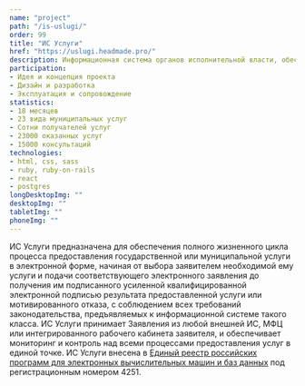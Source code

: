 ```yaml
---
name: "project"
path: "/is-uslugi/"
order: 99
title: "ИС Услуги"
href: "https://uslugi.headmade.pro/"
description: Информационная система органов исполнительной власти, обеспечивающая автоматизацию административных процедур по предоставлению государственных и муниципальных услуг, зарегистрированная в Едином реестре российских программ для электронных вычислительных машин и баз данных, на примере Портала муниципальных услуг г.Казань
participation:
- Идея и концепция проекта
- Дизайн и разработка
- Эксплуатация и сопровождение
statistics:
- 18 месяцев
- 23 вида муниципальных услуг
- Сотни получателей услуг
- 23000 оказанных услуг
- 15000 консультаций
technologies:
- html, css, sass
- ruby, ruby-on-rails
- react
- postgres
longDesktopImg: ""
desktopImg: ""
tabletImg: ""
phoneImg: ""
---
```


ИС Услуги предназначена для обеспечения полного жизненного цикла процесса предоставления государственной или муниципальной услуги в электронной форме, начиная от выбора заявителем необходимой ему услуги и подачи соответствующего электронного заявления до получения им подписанного усиленной квалифицированной электронной подписью результата предоставленной услуги или мотивированного отказа, с соблюдением всех требований законодательства, предъявляемых к информационной системе такого класса. ИС Услуги принимает Заявления из любой внешней ИС, МФЦ или интегрированного рабочего кабинета заявителя, и обеспечивает мониторинг и контроль над всеми процессами предоставления услуг в единой точке. ИС Услуги внесена в <a href="https://reestr.minsvyaz.ru/reestr/125814/">Единый реестр российских программ для электронных вычислительных машин и баз данных</a> под регистрационным номером 4251.

